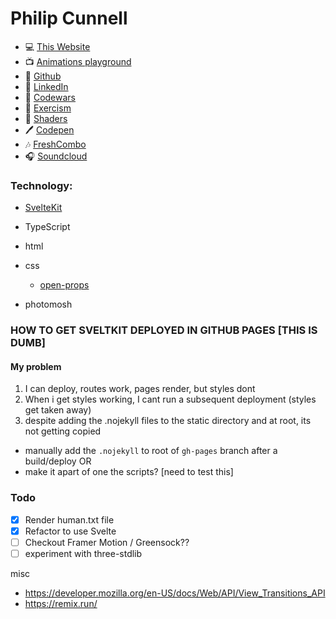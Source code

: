 # Philip Cunnell

- 💻 [This Website](philcunnell.dev)
- 📺 [Animations playground](animations.philcunnell.dev)
- 🐙 [Github](github.com/cunnellp5)
- 📄 [LinkedIn](www.linkedin.com/in/philip-cunnell/)
- 🥷 [Codewars](www.codewars.com/users/cunnellp5)
- 👹 [Exercism](exercism.org/profiles/cunnellp5)
- 👾 [Shaders](www.shadertoy.com/user/pcunnell)
- 🖊️ [Codepen](codepen.io/philipcunnell)
- 🎶 [FreshCombo](freshcombomusic.com/)
- 🎧 [Soundcloud](soundcloud.com/freshcombo)

### Technology:

- [SvelteKit](https://kit.svelte.dev/)
- TypeScript
- html
- css

  - [open-props](https://open-props.style/)

- photomosh

### HOW TO GET SVELTKIT DEPLOYED IN GITHUB PAGES [THIS IS DUMB]

#### My problem

1. I can deploy, routes work, pages render, but styles dont
2. When i get styles working, I cant run a subsequent deployment (styles get taken away)
3. despite adding the .nojekyll files to the static directory and at root, its not getting copied

- manually add the `.nojekyll` to root of `gh-pages` branch after a build/deploy
  OR
- make it apart of one the scripts? [need to test this]

### Todo

- [x] Render human.txt file
- [x] Refactor to use Svelte
- [ ] Checkout Framer Motion / Greensock??
- [ ] experiment with three-stdlib

misc

- https://developer.mozilla.org/en-US/docs/Web/API/View_Transitions_API
- https://remix.run/
